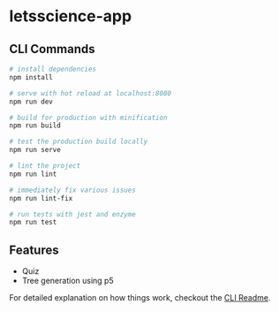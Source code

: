 # letsscience-app

## CLI Commands

``` bash
# install dependencies
npm install

# serve with hot reload at localhost:8080
npm run dev

# build for production with minification
npm run build

# test the production build locally
npm run serve

# lint the project
npm run lint

# immediately fix various issues
npm run lint-fix

# run tests with jest and enzyme
npm run test
```

## Features

- Quiz
- Tree generation using p5

For detailed explanation on how things work, checkout the [CLI Readme](https://github.com/developit/preact-cli/blob/master/README.md).
